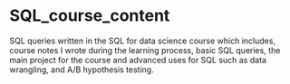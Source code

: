 # SQL_course_content

SQL queries written in the SQL for data science course which includes, course notes I wrote during the learning process, basic SQL queries, the main project for the course
and advanced uses for SQL such as data wrangling, and A/B hypothesis testing.
